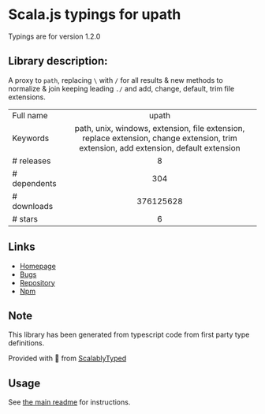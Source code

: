 
# Scala.js typings for upath

Typings are for version 1.2.0

## Library description:
A proxy to `path`, replacing `\` with `/` for all results & new methods to normalize & join keeping leading `./` and add, change, default, trim file extensions.

|                    |                 |
| ------------------ | :-------------: |
| Full name          | upath |
| Keywords           | path, unix, windows, extension, file extension, replace extension, change extension, trim extension, add extension, default extension |
| # releases         | 8 |
| # dependents       | 304 |
| # downloads        | 376125628 |
| # stars            | 6 |

## Links
- [Homepage](http://github.com/anodynos/upath/)
- [Bugs](http://github.com/anodynos/upath/issues)
- [Repository](https://github.com/anodynos/upath)
- [Npm](https://www.npmjs.com/package/upath)
    


## Note
This library has been generated from typescript code from first party type definitions.

Provided with :purple_heart: from [ScalablyTyped](https://github.com/oyvindberg/ScalablyTyped)

## Usage
See [the main readme](../../readme.md) for instructions.


